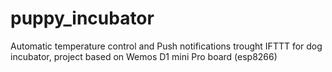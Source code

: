 # puppy_incubator
Automatic temperature control and Push notifications trought IFTTT for dog incubator, project based on Wemos D1 mini Pro board (esp8266)

